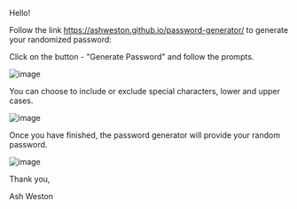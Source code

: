 Hello! 

Follow the link https://ashweston.github.io/password-generator/ to generate your randomized password: 

Click on the button - "Generate Password" and follow the prompts. 

![image](https://user-images.githubusercontent.com/93314333/148186979-52af88b2-53e2-42e5-9053-954a79fc7008.png)

You can choose to include or exclude special characters, lower and upper cases. 

![image](https://user-images.githubusercontent.com/93314333/148186999-dc245c43-4eb1-43e8-a9a2-f5e488f6f98d.png)

Once you have finished, the password generator will provide your random password. 

![image](https://user-images.githubusercontent.com/93314333/148187013-6bab4e4c-2467-4649-be79-f277af3121cd.png)

Thank you, 

Ash Weston 

 
